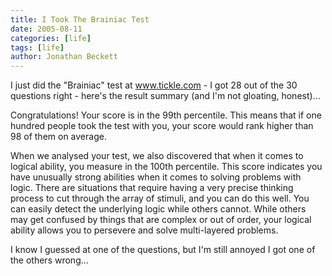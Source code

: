 ```yaml
---
title: I Took The Brainiac Test
date: 2005-08-11
categories: [life]
tags: [life]
author: Jonathan Beckett
---
```


I just did the "Brainiac" test at www.tickle.com - I got 28 out of the 30 questions right - here's the result summary (and I'm not gloating, honest)...

Congratulations! Your score is in the 99th percentile. This means that if one hundred people took the test with you, your score would rank higher than 98 of them on average.

When we analysed your test, we also discovered that when it comes to logical ability, you measure in the 100th percentile. This score indicates you have unusually strong abilities when it comes to solving problems with logic. There are situations that require having a very precise thinking process to cut through the array of stimuli, and you can do this well. You can easily detect the underlying logic while others cannot. While others may get confused by things that are complex or out of order, your logical ability allows you to persevere and solve multi-layered problems.

I know I guessed at one of the questions, but I'm still annoyed I got one of the others wrong...